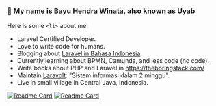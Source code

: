 ### 👋 My name is Bayu Hendra Winata, also known as Uyab

Here is some `<li>` about me:

- Laravel Certified Developer.
- Love to write code for humans.
- Blogging about [Laravel in Bahasa Indonesia](https://id-laravel.com).
- Currently learning about BPMN, Camunda, and less code (no code).
- Write books about PHP and Laravel in https://theboringstack.com/
- Maintain [Laravolt](https://laravolt.dev): "Sistem informasi dalam 2 minggu".
- Live in small village in Central Java, Indonesia.

[![Readme Card](https://github-readme-stats.vercel.app/api/pin/?username=laravolt&repo=laravolt)](https://github.com/laravolt/laravolt)
[![Readme Card](https://github-readme-stats.vercel.app/api/pin/?username=laravolt&repo=avatar)](https://github.com/laravolt/avatar)

